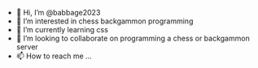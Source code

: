 - 👋 Hi, I’m @babbage2023
- 👀 I’m interested in chess backgammon programming  
- 🌱 I’m currently learning css
- 💞️ I’m looking to collaborate on programming a chess or backgammon server
- 📫 How to reach me ...

<!---
babbage2023/babbage2023 is a ✨ special ✨ repository because its `README.md` (this file) appears on your GitHub profile.
You can click the Preview link to take a look at your changes.
--->
